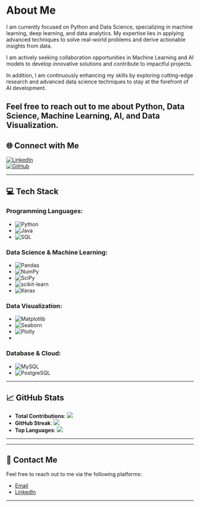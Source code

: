 #  About Me  
I am currently focused on Python and Data Science, specializing in machine learning, deep learning, and data analytics. My expertise lies in applying advanced techniques to solve real-world problems and derive actionable insights from data.

I am actively seeking collaboration opportunities in Machine Learning and AI models to develop innovative solutions and contribute to impactful projects.

In addition, I am continuously enhancing my skills by exploring cutting-edge research and advanced data science techniques to stay at the forefront of AI development.

Feel free to reach out to me about Python, Data Science, Machine Learning, AI, and Data Visualization.
---

## 🌐 Connect with Me  
[![LinkedIn](https://img.shields.io/badge/LinkedIn-%230077B5.svg?logo=linkedin&logoColor=white)](https://www.linkedin.com/in/prajwal-shardul-a9171628b/)  
[![GitHub](https://img.shields.io/badge/GitHub-%23000000.svg?logo=github&logoColor=white)](https://github.com/Prajwalshardul0369)  

---

## 💻 Tech Stack

### **Programming Languages**:
- ![Python](https://img.shields.io/badge/python-3670A0?style=for-the-badge&logo=python&logoColor=ffdd54)
- ![Java](https://img.shields.io/badge/java-%23ED8B00.svg?style=for-the-badge&logo=openjdk&logoColor=white)
- ![SQL](https://img.shields.io/badge/SQL-%23000000.svg?style=for-the-badge&logo=postgresql&logoColor=white)

### **Data Science & Machine Learning**:
- ![Pandas](https://img.shields.io/badge/pandas-%23150458.svg?style=for-the-badge&logo=pandas&logoColor=white)
- ![NumPy](https://img.shields.io/badge/numpy-%23013243.svg?style=for-the-badge&logo=numpy&logoColor=white)
- ![SciPy](https://img.shields.io/badge/SciPy-%230C55A5.svg?style=for-the-badge&logo=scipy&logoColor=white)
- ![scikit-learn](https://img.shields.io/badge/scikit--learn-%23F7931E.svg?style=for-the-badge&logo=scikit-learn&logoColor=white)
- ![Keras](https://img.shields.io/badge/Keras-%23D00000.svg?style=for-the-badge&logo=Keras&logoColor=white)

### **Data Visualization**:
- ![Matplotlib](https://img.shields.io/badge/Matplotlib-%23ffffff.svg?style=for-the-badge&logo=Matplotlib&logoColor=black)
- ![Seaborn](https://img.shields.io/badge/seaborn-%23000000.svg?style=for-the-badge&logo=seaborn&logoColor=white)
- ![Plotly](https://img.shields.io/badge/Plotly-%233F4F75.svg?style=for-the-badge&logo=plotly&logoColor=white)
- 

### **Database & Cloud**:
- ![MySQL](https://img.shields.io/badge/mysql-%2300000f.svg?style=for-the-badge&logo=mysql&logoColor=white)
- ![PostgreSQL](https://img.shields.io/badge/PostgreSQL-%23007080.svg?style=for-the-badge&logo=postgresql&logoColor=white)

---

## 📈 GitHub Stats  
- **Total Contributions**: ![](https://github-readme-stats.vercel.app/api?username=Prajwalshardul0369&theme=dark&hide_border=false&include_all_commits=true&count_private=true)  
- **GitHub Streak**: ![](https://github-readme-streak-stats.herokuapp.com/?user=Prajwalshardul0369&theme=dark&hide_border=false)  
- **Top Languages**: ![](https://github-readme-stats.vercel.app/api/top-langs/?username=Prajwalshardul0369&theme=dark&hide_border=false&include_all_commits=false&count_private=true&layout=compact)

---


---

## 📩 Contact Me  
Feel free to reach out to me via the following platforms:  
- [Email](prajwalshardul@gmail.com)  
- [LinkedIn](https://www.linkedin.com/in/prajwal-shardul-a9171628b/)

---

<!-- Proudly created with GPRM ( https://gprm.itsvg.in ) -->
